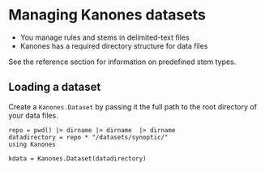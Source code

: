 # Managing Kanones datasets



- You manage rules and stems in delimited-text files
- Kanones has a required directory structure for data files

See the reference section for information on predefined stem types.


## Loading a dataset

Create a `Kanones.Dataset` by passing it the full path to the root directory of your data files.

```@setup kd
repo = pwd() |> dirname |> dirname  |> dirname
datadirectory = repo * "/datasets/synoptic/"
using Kanones
```

```@example kd
kdata = Kanones.Dataset(datadirectory)
```
